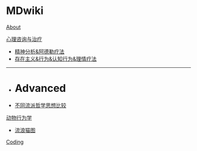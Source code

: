# MDwiki

[About](index.md)

[心理咨询与治疗]()

  * [精神分析&阿德勒疗法]( 心理咨询/精神分析&阿德勒疗法.md)
  * [存在主义&行为&认知行为&理情疗法]( 心理咨询/存在主义&行为&认知行为&理情疗法.md)
- - - -
  * # Advanced
  * [不同流派哲学思想比较](心理咨询/不同流派基本哲学思想比较.md)

[动物行为学]()

  * [流浪猫图](动物行为学/流浪猫图.md)

[Coding](coding/PythonNote.md)


<script src="https://polyfill.io/v3/polyfill.min.js?features=es6"></script>
<script id="MathJax-script" async src="https://cdn.jsdelivr.net/npm/mathjax@3/es5/tex-mml-chtml.js"></script>
